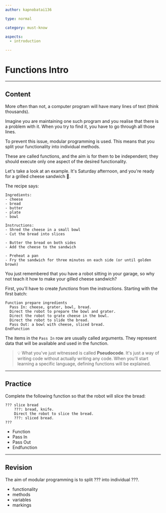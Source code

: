 ```yaml
---
author: kapnobatai136

type: normal

category: must-know

aspects:
  - introduction

---
```


# Functions Intro

---
## Content

More often than not, a computer program will have many lines of text (think thousands). 

Imagine you are maintaining one such program and you realise that there is a problem with it. When you try to find it, you have to go through all those lines.

To prevent this issue, modular programming is used. This means that you split your functionality into individual methods. 

These are called functions, and the aim is for them to be independent; they should execute only one aspect of the desired functionality.

Let's take a look at an example. It's Saturday afternoon, and you're ready for a grilled cheese sandwich 🧀.

The recipe says:

```plain-text
Ingredients:
- cheese
- bread
- butter
- plate
- bowl

Instructions:
- Shred the cheese in a small bowl
- Cut the bread into slices

- Butter the bread on both sides
- Add the cheese to the sandwich

- Preheat a pan
- Fry the sandwich for three minutes on each side (or until golden brown)
```

You just remembered that you have a robot sitting in your garage, so why not teach it how to make your gilled cheese sandwich?

First, you'll have to create *functions* from the instructions. Starting with the first batch:

```plain-text
Function prepare ingredients
  Pass In: cheese, grater, bowl, bread.
  Direct the robot to prepare the bowl and grater.
  Direct the robot to grate cheese in the bowl.
  Direct the robot to slide the bread.
  Pass Out: a bowl with cheese, sliced bread.
Endfunction
```

The items in the `Pass In` row are usually called arguments. They represent data that will be available and used in the function.

> 💡 What you've just witnessed is called **Pseudocode**. It's just a way of writing code without actually writing any code. When you'll start learning a specific language, defining functions will be explained.

---
## Practice

Complete the following function so that the robot will slice the bread:

```plain-text
??? slice bread
    ???: bread, knife.
    Direct the robot to slice the bread.
    ???: sliced bread.
???
```

* Function
* Pass In
* Pass Out
* Endfunction

---
## Revision

The aim of modular programming is to split ??? into individual ???.

* functionality
* methods
* variables
* markings